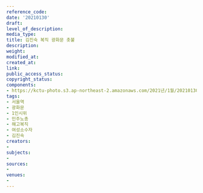 ```yaml
---
reference_code: 
date: '20210130'
draft: 
level_of_description: 
media_type: 
title: 김진숙 복직 광화문 촛불
description: 
weight: 
modified_at: 
created_at: 
link: 
public_access_status: 
copyright_status: 
components:
- https://kctu-photo.s3.ap-northeast-2.amazonaws.com/2021년/1월/20210130-김진숙+복직+광화문+촛불_서울역_광화문_1인시위_민주노총_해고복직_여성소수자_김진숙/_1DX8721.jpg
tags:
- 서울역
- 광화문
- 1인시위
- 민주노총
- 해고복직
- 여성소수자
- 김진숙
creators:
- 
subjects:
- 
sources:
- 
venues:
- 
---
```

